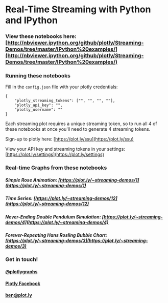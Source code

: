 # Real-Time Streaming with Python and IPython

### View these notebooks here: [http://nbviewer.ipython.org/github/plotly/Streaming-Demos/tree/master/IPython%20examples/](http://nbviewer.ipython.org/github/plotly/Streaming-Demos/tree/master/IPython%20examples/)

### Running these notebooks
Fill in the `config.json` file with your plotly credentials:
```
{
    "plotly_streaming_tokens": ["", "", "", ""],
    "plotly_api_key": "",
    "plotly_username": ""
}
```

Each streaming plot requires a unique streaming token, so to run all 4 of these notebooks at once you'll need to generate 4 streaming tokens.

Sign-up to plotly here: [https://plot.ly/ssu](https://plot.ly/ssu)

View your API key and streaming tokens in your settings: [https://plot.ly/settings](https://plot.ly/settings)

### Real-time Graphs from these notebooks
##### Simple Rose Animation: [https://plot.ly/~streaming-demos/1](https://plot.ly/~streaming-demos/1)
##### Time Series: [https://plot.ly/~streaming-demos/12](https://plot.ly/~streaming-demos/12) 
##### Never-Ending Double Pendulum Simulation: [https://plot.ly/~streaming-demos/4](https://plot.ly/~streaming-demos/4)
##### Forever-Repeating Hans Rosling Bubble Chart: [https://plot.ly/~streaming-demos/3](https://plot.ly/~streaming-demos/3)


### Get in touch!
#### [@plotlygraphs](https://twitter.com/plotlygraphs)
#### [Plotly Facebook](https://facebook.com/plotly)
#### <ben@plot.ly>
